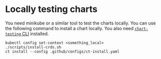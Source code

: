 # Locally testing charts

You need minikube or a similar tool to test the charts locally. You can use the following command to install a chart locally. You also need [`chart-testing` CLI](https://github.com/helm/chart-testing?tab=readme-ov-file) installed.

```
kubectl config set-context <something_local>
./scripts/install-crds.sh
ct install --config .github/configs/ct-install.yaml
```